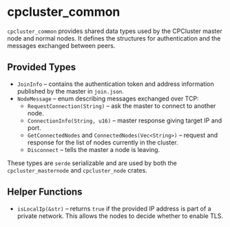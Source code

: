 # cpcluster_common

`cpcluster_common` provides shared data types used by the CPCluster master node and normal nodes. It defines the structures for authentication and the messages exchanged between peers.

## Provided Types

- `JoinInfo` – contains the authentication token and address information published by the master in `join.json`.
- `NodeMessage` – enum describing messages exchanged over TCP:
  - `RequestConnection(String)` – ask the master to connect to another node.
  - `ConnectionInfo(String, u16)` – master response giving target IP and port.
  - `GetConnectedNodes` and `ConnectedNodes(Vec<String>)` – request and response for the list of nodes currently in the cluster.
  - `Disconnect` – tells the master a node is leaving.

These types are `serde` serializable and are used by both the `cpcluster_masternode` and `cpcluster_node` crates.

## Helper Functions

- `isLocalIp(&str)` – returns `true` if the provided IP address is part of a private
  network. This allows the nodes to decide whether to enable TLS.

